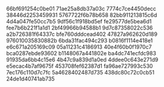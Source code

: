 66bf691254c0be01
71ae25a8db37a03c
7774c7ce4450decc
38446d2253459931
5767722f6b78b658
82bb911213815c6d
4d4a047fe50cc7b5
9df56c1f918bd5ef
fe29577de5bea6d1
fee7b6b221f1a1d1
2bf49966b94588b1
9d7c87358022c536
a2b726381f64337c
bfe760dddcead402
47827a962620d189
976010035830882b
6bda31fac494c293
b0816f1114e418e1
e6c671a205169c09
05a11231c4186913
40e4f60b0f1970c7
bca0287ebde93602
b1148067a441802e
ba4dc741ecfdc983
91935da6bb4c15e6
4b47c9a839d1a0ed
4ddee0c643e271d9
e5ecac4b7af9675f
453708fef62387d1
fa96ae727993c530
7ec176c110d7c7fc
5a4628402487d735
438dc80c72c0cb51
24de1d40741ab735
